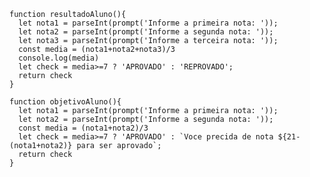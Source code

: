 	function resultadoAluno(){
	  let nota1 = parseInt(prompt('Informe a primeira nota: '));
	  let nota2 = parseInt(prompt('Informe a segunda nota: '));
	  let nota3 = parseInt(prompt('Informe a terceira nota: '));
	  const media = (nota1+nota2+nota3)/3
	  console.log(media)
	  let check = media>=7 ? 'APROVADO' : 'REPROVADO';
	  return check
	}

	function objetivoAluno(){
	  let nota1 = parseInt(prompt('Informe a primeira nota: '));
	  let nota2 = parseInt(prompt('Informe a segunda nota: '));
	  const media = (nota1+nota2)/3
	  let check = media>=7 ? 'APROVADO' : `Voce precida de nota ${21-(nota1+nota2)} para ser aprovado`;
	  return check
	}

